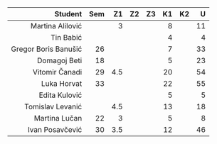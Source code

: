 | Student | Sem | Z1 | Z2 | Z3 | K1 | K2 | U
| --: | --: | --: | --: | --: | --: | --: | --:
| Martina Alilović | | 3 | | | 8 | | 11
| Tin Babić | | | | | 4 | | 4
| Gregor Boris Banušić | 26 | | | | 7 | | 33
| Domagoj Beti | 18 | | | | 5 | | 23
| Vitomir Čanadi | 29 | 4.5 | | | 20 | | 54
| Luka Horvat | 33 | | | | 22 | | 55
| Edita Kulović | | | | | 5 | | 5
| Tomislav Levanić | | 4.5 | | | 13 | | 18
| Martina Lučan | 22 | 3 | | | 5 | | 8
| Ivan Posavčević | 30 | 3.5 | | | 12 | | 46
